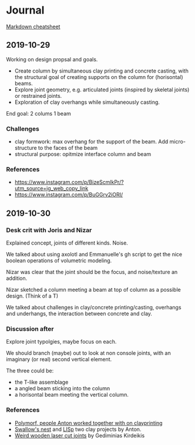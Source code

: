 # Journal

[Markdown cheatsheet](https://github.com/adam-p/markdown-here/wiki/Markdown-Cheatsheet)

## 2019-10-29

Working on design propsal and goals.

* Create column by simultaneous clay printing and concrete casting, with the structural goal of creating supports on the column for (horisontal) beams.
* Explore joint geometry, e.g. articulated joints (inspired by skeletal joints) or restrained joints.
* Exploration of clay overhangs while simultaneously casting.

End goal: 2 colums 1 beam

### Challenges
* clay formwork: max overhang for the support of the beam. Add micro-structure to the faces of the beam 
* structural purpose: opitmize interface column and beam 

### References
* <https://www.instagram.com/p/BizeScmlkPr/?utm_source=ig_web_copy_link>
* <https://www.instagram.com/p/BuGGrv2iORI/>

## 2019-10-30

### Desk crit with Joris and Nizar

Explained concept, joints of different kinds. Noise.

We talked about using axolotl and Emmanuelle's gh script to get the nice boolean operations of volumetric modeling.

Nizar was clear that the joint should be the focus, and noise/texture an addition.

Nizar sketched a column meeting a beam at top of column as a possible design. (Think of a T)

We talked about challenges in clay/concrete printing/casting, overhangs and underhangs, the interaction between concrete and clay.

### Discussion after

Explore joint typolgies, maybe focus on each.

We should branch (maybe) out to look at non console joints, with an imaginary (or real) second vertical element.

The three could be:
* the T-like assemblage
* a angled beam sticking into the column 
* a horisontal beam meeting the vertical column.

### References
* [Polymorf, people Anton worked together with on clayprinting](http://polymorf.se/)
* [Swallow's nest](https://tetov.se/swallows-nests/) and [LISp](https://tetov.se/lisp-non-planar-tile-fabrication/) two clay projects by Anton.
* [Weird wooden laser cut joints](https://gkirdeikis.wordpress.com/portfolio/aggregation-and-graph-based-modeling/) by Gediminias Kirdeikis